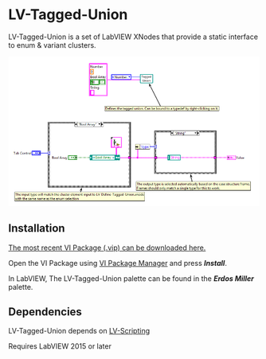 LV-Tagged-Union
=================

LV-Tagged-Union is a set of LabVIEW XNodes that provide a static interface to enum & variant clusters.

![Example](/images/taggedunion.png?raw=true)

Installation
------------

[The most recent VI Package (.vip) can be downloaded here.](https://github.com/erdosmiller/lv-tagged-union/releases)

Open the VI Package using [VI Package Manager](http://vipm.jki.net/) and press ***Install***.

In LabVIEW, The LV-Tagged-Union palette can be found in the ***Erdos Miller*** palette.

Dependencies
----------------------------

LV-Tagged-Union depends on [LV-Scripting](https://github.com/erdosmiller/lv-scripting)

Requires LabVIEW 2015 or later